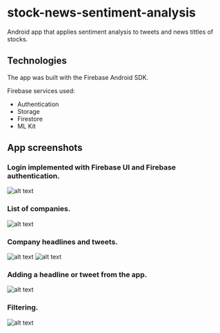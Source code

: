 # stock-news-sentiment-analysis
Android app that applies sentiment analysis to tweets and news tittles of stocks. 

## Technologies 

The app was built with the Firebase Android SDK. 

Firebase services used: 
* Authentication
* Storage
* Firestore
* ML Kit

## App screenshots 

### Login implemented with Firebase UI and Firebase authentication. 
![alt text](https://firebasestorage.googleapis.com/v0/b/certificationprojecy.appspot.com/o/Screen%20Shot%202022-08-04%20at%2017.13.33.png?alt=media&token=b603f807-3eb5-440c-b2ba-4c36b944f95a)

### List of companies. 
![alt text](https://firebasestorage.googleapis.com/v0/b/certificationprojecy.appspot.com/o/companies.png?alt=media&token=c19a88ad-a1d5-4aa1-a9ec-ce4f9198bd42)

### Company headlines and tweets. 
![alt text](https://firebasestorage.googleapis.com/v0/b/certificationprojecy.appspot.com/o/Detail.png?alt=media&token=86b80b7c-aaa1-4390-aa4e-2bc013193391)
![alt text](https://firebasestorage.googleapis.com/v0/b/certificationprojecy.appspot.com/o/google.png?alt=media&token=71ef49ea-f1e6-40db-b80c-090ce799d0be)

### Adding a headline or tweet from the app. 
![alt text](https://firebasestorage.googleapis.com/v0/b/certificationprojecy.appspot.com/o/adding.png?alt=media&token=d804bd03-7610-4585-b552-7f4ea9396d07)

### Filtering. 
![alt text](https://firebasestorage.googleapis.com/v0/b/certificationprojecy.appspot.com/o/filtering.png?alt=media&token=97dacaa1-3095-4d9c-91da-a3334345e2c3)




